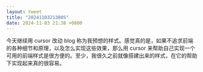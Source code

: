 ```yaml
---
layout: tweet
title: "20241103213805"
date: 2024-11-03 21:38 +0800
---
```


今天继续用 cursor 改动 blog 称为我预想的样式。感觉真的是，如果不追求前端的各种细节和原理，以及怎么实现这些效果，那么用 cursor 来帮助自己实现一个可用的前端样式是很方便的。至少，我很久之前就像搭建出来的样式，在它的帮助下实现起来真的很容易。
